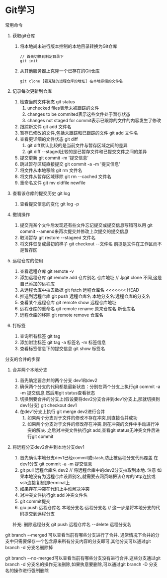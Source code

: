 # Git学习

常用命令

1. 获取git仓库

   1. 将本地尚未进行版本控制的本地目录转换为Git仓库

      ```git
      // 首先切换到制定目录下
      git init
      
      ```

   2. 从其他服务器上克隆一个已存在的Git仓库

      ```
      git clone [要克隆的远程仓库的地址] 在本地存储的文件名
      ```

2. 记录每次更新到仓库

   1. 检查当前文件状态 git status
      1. unchecked files表示未被跟踪的文件
      2. changes to be commited表示这些文件处于暂存状态
      3. changes not staged for commit表示已跟踪的文件的内容发生了修改
   2. 跟踪新文件 git add 文件名
   3. 暂存已修改的文件,包括未跟踪和已跟踪的文件 git add 文件名
   4. 查看更详细的文件状态 git diff
      1. git diff默认比较的是当前文件与暂存区域之间的差异
      2. git diff --staged比较的是已暂存文件和已提交文件之间的差异
   5. 提交更新 git commit -m '提交信息'
   6. 跳过暂存区域直接提交 git commit -a -m '提交信息'
   7. 将文件从本地移除 git rm 文件名
   8. 将文件从暂存区域移除 git rm --cached 文件名
   9. 重命名文件 git mv oldfile newfile

3. 查看该仓库的提交历史 git log

   1. 查看提交信息的变化 git log -p

4. 撤销操作

   1. 提交完某个文件后发现还有些文件忘记提交或提交信息写错可以用 git commit --amend来再次提交并修改上次提交的提交信息
   2. 取消暂存 git restore --stageed 文件名
   3. 将文件恢复成最初的样子 git checkout --文件名             前提是文件在工作区而不是暂存区

5. 远程仓库的使用

   1. 查看远程仓库 git remote -v
   2. 添加远程仓库 git remote add 仓库别名 仓库地址       // 与git clone 不同,这是自己添加的远程库
   3. 从远程仓库中拉去数据 git fetch 远程仓库名
<<<<<<< HEAD
   4. 推送到远程仓库 git push 远程仓库名 本地分支名:远程仓库的分支名
   5. 查看某个远程仓库 git remote show 远程仓库地址
   6. 远程仓库的重命名 git remote rename 原来仓库名 新仓库名
   7. 远程仓库的移除 git remote remove 仓库名

6. 打标签

   1. 查询所有标签  git tag
   2. 添加附注标签 git tag -a 标签名 -m 标签信息
   3. 查看标签信息下的提交信息 git show 标签名





分支的合并的步骤



1. 合并两个本地分支

   1. 首先确定要合并的两个分支 dev1和dev2
   2. 确保两个分支的代码都是最新状态：分别在两个分支上执行git commit -a -m 提交信息,然后用git status查看状态
   3. 切换到要合并的分支上(假设要将dev2分支合并到dev1分支上,那就切换到dev1分支) git checkout dev1
   4. 在dev1分支上执行 git merge dev2进行合并
      1. 如果两个分支对于文件的修改不存在冲突,则直接合并成功
      2. 如果两个分支对于文件的修改存在冲突.则在冲突的文件中手动进行冲突的解决. 之后对冲突文件执行git add,查看git status无冲突文件后进行git commit

2. 将远程分支dev2合并到本地分支dev1

   1. 首先确认本地分支dev1已经commit或stash,防止被远程分支代码覆盖 在dev1分支 git commit -a -m 提交信息
   2. git pull 远程仓库名 dev2     // 将远程仓库中的dev2分支拉取到本地. 注意 如果本地没有为远程仓库设置别名,就需要去网页端把该仓库的http连接或ssh连接复制到terminal上
   3. 如果存在冲突在代码上手动解决冲突
   4. 对冲突文件执行git add 冲突文件名
   5. git commit提交
   6. giu push 远程仓库名 本地分支名:远程分支名   // 这一步是将本地分支的代码提交到远程分支

   补充: 删除远程分支 git push 远程仓库名  --delete 远程分支名

git branch --merged 可以查看当前有哪些分支进行了合并. 通常情况下合并的分支中只需要保存一个包含原来所有分支内容的分支即可,其他分支可以通过git branch -d 分支名删除掉

git branch --no-merged可以查看当前有哪些分支没有进行合并.这些分支通过git branch -d 分支名的操作无法删除,如果执意要删除,可以通过git branch -D 分支名的操作进行强制删除


